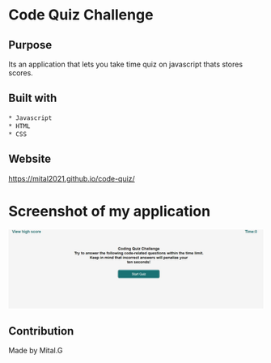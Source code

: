 # Code Quiz Challenge

## Purpose

Its an application that lets you take time quiz on javascript thats stores scores.



## Built with 
    * Javascript
    * HTML
    * CSS

## Website

https://mital2021.github.io/code-quiz/



# Screenshot of my application

![](./assets/image/codequiz.jpg)


## Contribution
Made by Mital.G